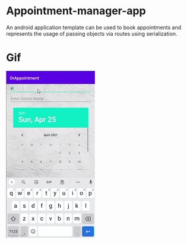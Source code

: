 # Appointment-manager-app
An android application template can be used to book appointments and represents the usage of passing objects via routes using serialization.

# Gif
![](ss.gif)
